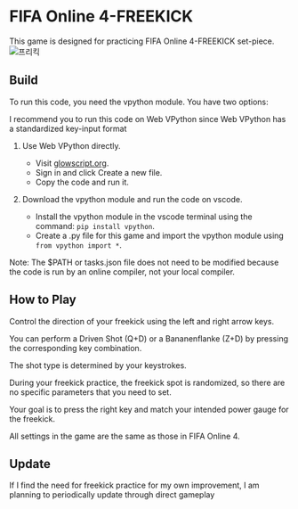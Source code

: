 # FIFA Online 4-FREEKICK

This game is designed for practicing FIFA Online 4-FREEKICK set-piece.
![프리킥](https://github.com/mintuchel/FIFAONLINE4-FREEKICK/assets/103743166/c3b684bb-9b40-48c9-8e03-726e4f134f05)

## Build

To run this code, you need the vpython module. You have two options:

I recommend you to run this code on Web VPython since Web VPython has a standardized key-input format
  
1. Use Web VPython directly.
   - Visit [glowscript.org](https://www.glowscript.org).
   - Sign in and click Create a new file.
   - Copy the code and run it.

2. Download the vpython module and run the code on vscode.
   - Install the vpython module in the vscode terminal using the command: `pip install vpython`.
   - Create a .py file for this game and import the vpython module using `from vpython import *`.

Note: The $PATH or tasks.json file does not need to be modified because the code is run by an online compiler, not your local compiler.  

## How to Play

Control the direction of your freekick using the left and right arrow keys.

You can perform a Driven Shot (Q+D) or a Bananenflanke (Z+D) by pressing the corresponding key combination.

The shot type is determined by your keystrokes.

During your freekick practice, the freekick spot is randomized, so there are no specific parameters that you need to set.

Your goal is to press the right key and match your intended power gauge for the freekick.

All settings in the game are the same as those in FIFA Online 4.

## Update

If I find the need for freekick practice for my own improvement, I am planning to periodically update through direct gameplay